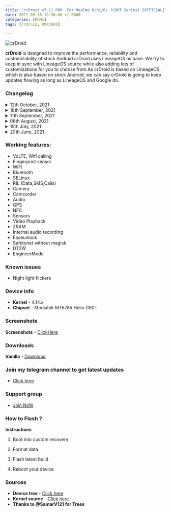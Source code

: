 ```yaml
---
title: "crDroid v7.11 ROM  For Realme 6/6i/6s (G90T Series) [OFFICIAL]"
date: 2021-09-18 12:30:00 +/-0800
categories: [ROMs]
tags: [crDroid, RMX2001]

---
```


![crDroid](https://gitlab.com/sribalaji/sribalaji.gitlab.io/-/raw/master/assets/images/headers/crDroid.jpg?raw=true)

**crDroid** is designed to improve the performance, reliability and customizability of stock Android.crDroid uses LineageOS as base. We try to keep in sync with LineageOS source while also adding lots of customizations for you to choose from.As crDroid is based on LineageOS, which is also based on stock Android, we can say crDroid is going to keep updates flowing as long as LineageOS and Google do.

### Changelog

<details>
<summary>12th October, 2021 </summary>
<p><ul>
<li> October ASB (android-11.0.0_r46) </li>
<li> Strip off some debug packages</li>
<li> Some other improvements and bug fixes.</li>
<li> crDroidAndroid source upstream.</li>
</ul></p>
</details>

<details>
<summary>18th September, 2021</summary>
<p><ul>
<li> Compiled with clang 13.</li>
<li> Latest September Patch Merged android-11.0.0_r43</li>
<li> Fixed Safety Net Issues and by default it will pass</li>
<li> Some other improvements and bug fixes.</li>
<li> crDroidAndroid source upstream.</li>
</ul></p>
</details>

<details>
<summary>11th September, 2021</summary>
<p><ul>
<li> Shipped with N.E.O.L.I.T-V3 kernel.</li>
<li> Compiled with clang 13.</li>
<li> Merged September security patch.</li>
<li> Some other improvements and bug fixes.</li>
<li> crDroidAndroid source upstream.</li>
</ul></p>
</details>

<details>
<summary>08th August, 2021</summary>
<p><ul>
<li> Shipped with N.E.O.L.I.T-V2 kernel.</li>
<li> Compiled with clang 11.</li>
<li> Merged August security patch.</li>
<li> Some other improvements and bug fixes.</li>
<li> crDroidAndroid source upstream.</li>
</ul></p>
</details>

<details>
<summary>15th July, 2021</summary>
<p><ul>
<li>Merged July ASB (android11.0.0_r39)</li>
<li>crDroid source upstream.</li>
<li>Added performance profiles.</li>
<li>Added GCam GO as prebuilt app.</li>
<li>Added FPS overlay in RealmeParts.</li>
<li>Replaced GameMode with PerformanceProfile along with the addition of PowerSaving profile.</li>
<li>Swtiched to basic Gapps.</li>
<li>Some other improvements and bug fixes.</li>
<li>Added Google Photos unlimited original resolution support.</li>
</ul></p>
</details>

<details>
<summary>20th June, 2021</summary>
<p><ul>
<li>Merged June ASB (android11.0.0_r38) </li>
<li>crDroid source upstream.</li>
<li>Removed prebuilt apps added by me. </li>
<li>Added performance profiles. </li>
<li>Added GCam GO as prebuiltapp.</li>
<li>Enabled VOOC suppourt from source.</li>
<li>Fixed blur</li>
<li>Fixed long press key reboot. </li>
<li>Fixed audio in Wifi calls. </li>
<li>Source Built kernel.</li>
<li>Some other improvements and bug fixes.</li>
<li>Misc improvements.</li>
</ul></p>
</details>

### Working features:
* VoLTE, Wifi calling
* Fingerprint sensor
* WiFi
* Bluetooth
* SELinux
* RIL (Data,SMS,Calls)
* Camera
* Camcorder
* Audio
* GPS
* NFC
* Sensors
* Video Playback
* ZRAM
* Internal audio recording
* Faceunlock
* Safetynet without magisk
* DT2W
* EngineerMode

### Known issues
* Night light flickers

### Device info
* **Kernel** - 4.14.x
* **Chipset** - Mediatek MT6785 Helio G90T

### Screenshots
**Screenshots** - [ClickHere](https://t.me/TheCloverly_Projects/144)

### Downloads
**Vanilla** - [Download](https://crdroid.net/RMX2001#crDroid-v7)


### Join my telegram channel to get latest updates
* [Click here](https://t.me/TheCloverly_Releases)

### Support group
* [Join NoW](https://t.me/SriBalajiHub)

### How to Flash ?
**Instructions**

1) Boot into custom recovery 

2) Format data

3) Flash latest build

4) Reboot your device 

### Sources
* **Device tree** - [Click here](https://github.com/iamthecloverly/device_realme_RMX2001)
* **Kernel source** - [Click here](https://github.com/iamthecloverly/kernel_realme_RMX2001)
* **Thanks to @SamarV121 for Trees**
